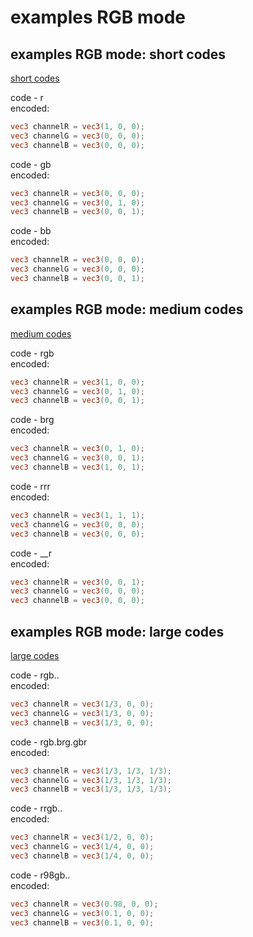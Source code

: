 # examples RGB mode

## examples RGB mode: short codes
[short codes](../README.md#short-codes)

code - r  
encoded:
```glsl
vec3 channelR = vec3(1, 0, 0);
vec3 channelG = vec3(0, 0, 0);
vec3 channelB = vec3(0, 0, 0);
```

code - gb  
encoded:
```glsl
vec3 channelR = vec3(0, 0, 0);
vec3 channelG = vec3(0, 1, 0);
vec3 channelB = vec3(0, 0, 1);
```

code - bb  
encoded:
```glsl
vec3 channelR = vec3(0, 0, 0);
vec3 channelG = vec3(0, 0, 0);
vec3 channelB = vec3(0, 0, 1);
```

## examples RGB mode: medium codes
[medium codes](../README.md#medium-codes)

code - rgb  
encoded:
```glsl
vec3 channelR = vec3(1, 0, 0);
vec3 channelG = vec3(0, 1, 0);
vec3 channelB = vec3(0, 0, 1);
```

code - brg  
encoded:
```glsl
vec3 channelR = vec3(0, 1, 0);
vec3 channelG = vec3(0, 0, 1);
vec3 channelB = vec3(1, 0, 1);
```

code - rrr  
encoded:
```glsl
vec3 channelR = vec3(1, 1, 1);
vec3 channelG = vec3(0, 0, 0);
vec3 channelB = vec3(0, 0, 0);
```

code - __r  
encoded:
```glsl
vec3 channelR = vec3(0, 0, 1);
vec3 channelG = vec3(0, 0, 0);
vec3 channelB = vec3(0, 0, 0);
```

## examples RGB mode: large codes
[large codes](../README.md#large-codes)

code - rgb..  
encoded:
```glsl
vec3 channelR = vec3(1/3, 0, 0);
vec3 channelG = vec3(1/3, 0, 0);
vec3 channelB = vec3(1/3, 0, 0);
```

code - rgb.brg.gbr  
encoded:
```glsl
vec3 channelR = vec3(1/3, 1/3, 1/3);
vec3 channelG = vec3(1/3, 1/3, 1/3);
vec3 channelB = vec3(1/3, 1/3, 1/3);
```

code - rrgb..  
encoded:
```glsl
vec3 channelR = vec3(1/2, 0, 0);
vec3 channelG = vec3(1/4, 0, 0);
vec3 channelB = vec3(1/4, 0, 0);
```

code - r98gb..  
encoded:
```glsl
vec3 channelR = vec3(0.98, 0, 0);
vec3 channelG = vec3(0.1, 0, 0);
vec3 channelB = vec3(0.1, 0, 0);
```